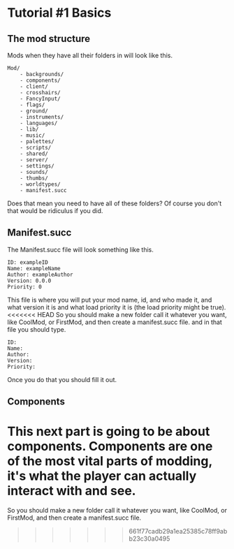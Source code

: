 # Tutorial #1 Basics

## The mod structure

Mods when they have all their folders in will look like this.
```
Mod/
    - backgrounds/
    - components/
    - client/
    - crosshairs/
    - FancyInput/
    - flags/
    - ground/
    - instruments/
    - languages/
    - lib/
    - music/
    - palettes/
    - scripts/
    - shared/
    - server/
    - settings/
    - sounds/
    - thumbs/
    - worldtypes/
    - manifest.succ
```
Does that mean you need to have all of these folders?
Of course you don't that would be ridiculus if you did.

## Manifest.succ

The Manifest.succ file will look something like this.
```
ID: exampleID
Name: exampleName
Author: exampleAuthor
Version: 0.0.0
Priority: 0
```
This file is where you will put your mod name, id, and who made it, and what version it is and what load priority it is (the load priority might be true).
<<<<<<< HEAD
So you should make a new folder call it whatever you want, like CoolMod, or FirstMod, and then create a manifest.succ file.
and in that file you should type.
```
ID:
Name:
Author:
Version:
Priority:
```
Once you do that you should fill it out.

## Components
This next part is going to be about components.
Components are one of the most vital parts of modding, it's what the player can actually interact with and see.
=======
So you should make a new folder call it whatever you want, like CoolMod, or FirstMod, and then create a manifest.succ file.
>>>>>>> 661f77cadb29a1ea25385c78ff9abb23c30a0495
